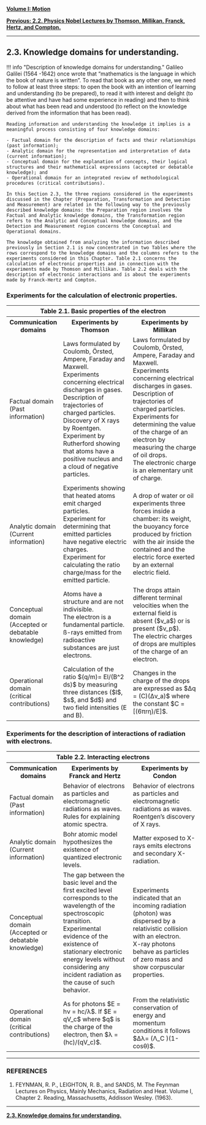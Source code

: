 [**Volume I: Motion**](./volume-I.md)

[**Previous: 2.2. Physics Nobel Lectures by Thomson, Millikan, Franck, Hertz, and Compton.**](./vol-I-chap-2-sect-2.md) 

***

## 2.3. Knowledge domains for understanding. 

!!! info "Description of knowledge domains for understanding."
	Galileo Galilei (1564 -1642) once wrote that “mathematics is the language in which the book of nature is written”. To read that book as any other one, we need to follow at least three steps: to open the book with an intention of learning and understanding (to be prepared), to read it with interest and delight (to be attentive and have had some experience in reading) and then to think about what has been read and understood (to reflect on the knowledge derived from the information that has been read). 

	Reading information and understanding the knowledge it implies is a meaningful process consisting of four knowledge domains: 

	- Factual domain for the description of facts and their relationships (past information); 
	- Analytic domain for the representation and interpretation of data (current information); 
	- Conceptual domain for the explanation of concepts, their logical structures and their mathematical expressions (accepted or debatable knowledge); and 
	- Operational domain for an integrated review of methodological procedures (critical contributions). 

	In this Section 2.3, the three regions considered in the experiments discussed in the Chapter (Preparation, Transformation and Detection and Measurement) are related in the following way to the previously described knowledge domains: the Preparation region involves the Factual and Analytic knowledge domains, the Transformation region refers to the Analytic and Conceptual knowledge domains, and the Detection and Measurement region concerns the Conceptual and Operational domains. 

	The knowledge obtained from analyzing the information described previously in Section 2.1 is now concentrated in two Tables where the rows correspond to the knowledge domains and the columns refers to the experiments considered in this Chapter. Table 2.1 concerns the calculation of electronic properties and in connection with the experiments made by Thomson and Millikan. Table 2.2 deals with the description of electronic interactions and is about the experiments made by Franck-Hertz and Compton.

### Experiments for the calculation of electronic properties.

<!-- HTML Table 1.1.1-->
<table width="100%">
    <tr>
        <th colspan="3">
    Table 2.1. Basic properties of the electron
        </th>
    </tr>
  <tr>
    <th width="20%">
  Communication domains
    </th>
    <th width="40%">
Experiments by Thomson
    </th>
<th width="40%">
  Experiments by Millikan
    </th>
  </tr>
  <tr>
    <td>
    Factual domain<br>
(Past information)
    </td>
    <td>
   Laws formulated by Coulomb, Örsted, Ampere, Faraday and Maxwell.<br>
Experiments concerning electrical discharges in gases.<br>
Description of trajectories of charged particles.<br>
    Discovery of X rays by Roentgen.<br>
     Experiment by Rutherford showing that atoms have a positive nucleus and a cloud of negative particles.
    </td>
    <td>
    Laws formulated by Coulomb, Örsted, Ampere, Faraday and Maxwell.<br>
Experiments concerning electrical discharges in gases.<br>
Description of trajectories of charged particles.<br>
    Experiments for determining the value of the charge of an electron by measuring the charge of oil drops.<br>
The electronic charge is an elementary unit of charge.
    </td>
    </tr>
    <tr>
    <td>
       Analytic domain<br>
        (Current information)
        </td>
    <td>
    Experiments showing that heated atoms emit charged particles.<br>
Experiment for determining that emitted particles have negative electric charges.<br>
Experiment for calculating the ratio charge/mass for the emitted particle.
    </td>
    <td>
    A drop of water or oil experiments three forces inside a chamber: its weight, the buoyancy force produced by friction with the air inside the contained and the electric force exerted by an external electric field.
    </td>
  </tr>
    <tr>
    <td>
       Conceptual domain<br>
(Accepted or debatable knowledge)
</td>
    <td>
    Atoms have a structure and are not indivisible.<br> 
The electron is a fundamental particle.<br> 
ß-rays emitted from radioactive substances are just electrons.
    </td>
    <td>
    The drops attain different terminal velocities when the external field is absent ($v_a$) or is present ($v_p$).<br> 
The electric charges of drops are multiples of the charge of an electron.
    </td>
  </tr>
   <tr>
   <td>
       Operational domain<br> 
        (critical contributions)
   </td>
    <td>
    Calculation of the ratio $(q/m)=  El/(B^2 ds)$  by 
measuring three distances ($l$, $s$, and $d$) and two field intensities (E and B).
    </td>
    <td>
    Changes in the charge of the drops are expressed as $Δq = (C)(Δv_a)$ where the constant $C = [(6πrη)/E]$.
    </td>
  </tr>
</table>

### Experiments for the description of interactions of radiation with electrons.

<!-- HTML Table 1.1.1-->
<table width="100%">
    <tr>
        <th colspan="3">
    Table 2.2. Interacting electrons
        </th>
    </tr>
  <tr>
    <th width="20%">
  Communication domains
    </th>
    <th width="40%">
Experiments by Franck and Hertz
    </th>
<th width="40%">
  Experiments by Condon
    </th>
  </tr>
  <tr>
    <td>
    Factual domain<br>
(Past information)
    </td>
    <td>
   Behavior of electrons as particles and electromagnetic radiations as waves.<br>
   Rules for explaining atomic spectra. 
    </td>
    <td>
    Behavior of electrons as particles and electromagnetic radiations as waves.<br>
    Roentgen’s discovery of X rays.
    </td>
    </tr>
    <tr>
    <td>
       Analytic domain<br>
        (Current information)
        </td>
    <td>
    Bohr atomic model hypothesizes the existence of quantized electronic levels.
    </td>
    <td>
    Matter exposed to X-rays emits electrons and secondary X-radiation.
    </td>
  </tr>
    <tr>
    <td>
       Conceptual domain<br>
(Accepted or debatable knowledge)
</td>
    <td>
    The gap between the basic level and the first excited level corresponds to the wavelength of the spectroscopic transition.<br>
Experimental evidence of the existence of stationary electronic energy levels without considering any incident radiation as the cause of such behavior.
    </td>
    <td>
    Experiments indicated that an incoming radiation (photon) was dispersed by a relativistic collision with an electron.<br>
X-ray photons behave as particles of zero mass and show corpuscular properties.
    </td>
  </tr>
   <tr>
   <td>
       Operational domain<br> 
        (critical contributions)
   </td>
    <td>
    As for photons $E = hν = hc/λ$. If $E = qV_c$ where $q$ is the charge of the electron, then $λ = (hc)/(qV_c)$.
    </td>
    <td>
    From the relativistic conservation of energy and momentum conditions it follows $Δλ= (Λ_C )(1- cosθ)$.
    </td>
  </tr>
</table>

***

### REFERENCES
 
1. FEYNMAN, R. P., LEIGHTON, R. B., and SANDS, M. The Feynman Lectures on Physics, Mainly Mechanics, Radiation and Heat. Volume I, Chapter 2. Reading, Massachusetts, Addisson Wesley. (1963).

***

[**2.3. Knowledge domains for understanding.**](./vol-I-chap-2-sect-3.md)